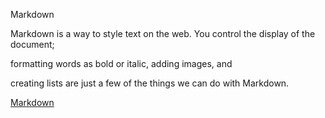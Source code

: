 Markdown

Markdown is a way to style text on the web. You control the display of the document;

formatting words as bold or italic, adding images, and

creating lists are just a few of the things we can do with Markdown.

[Markdown](https://kevpro718.github.io/Learning-Journal/)
